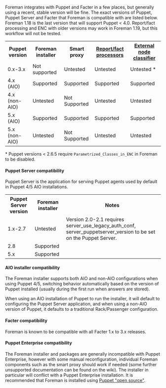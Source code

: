 Foreman integrates with Puppet and Facter in a few places, but generally using a recent, stable version will be fine.  The exact versions of Puppet, Puppet Server and Facter that Foreman is compatible with are listed below.
Foreman 1.18 is the last version that will support Puppet < 4.0. Report/fact processing and ENC with older versions may work in Foreman 1.19, but this workflow will not be tested.

<table class="table table-bordered table-condensed">
  <tr>
    <th>Puppet version</th>
    <th>Foreman installer</th>
    <th>Smart proxy</th>
    <th><a href="/manuals/{{page.version}}/index.html#3.5.4PuppetReports">Report/fact processors</a></th>
    <th><a href="/manuals/{{page.version}}/index.html#3.5.5FactsandtheENC">External node classifier</a></th>
  </tr>
  <tr>
    <td>0.x-3.x</td>
    <td>Not supported</td>
    <td>Untested</td>
    <td>Untested</td>
    <td>Untested <span class='footnote'>*</span></td>
  </tr>
  <tr>
    <td>4.x (AIO)</td>
    <td>Supported</td>
    <td>Supported</td>
    <td>Supported</td>
    <td>Supported</td>
  </tr>
  <tr>
    <td>4.x (non-AIO)</td>
    <td>Untested</td>
    <td>Not Supported</td>
    <td>Untested</td>
    <td>Untested</td>
  </tr>
  <tr>
    <td>5.x (AIO)</td>
    <td>Supported</td>
    <td>Supported</td>
    <td>Supported</td>
    <td>Supported</td>
  </tr>
  <tr>
    <td>5.x (non-AIO)</td>
    <td>Untested</td>
    <td>Not Supported</td>
    <td>Untested</td>
    <td>Untested</td>
  </tr>
</table>

<span class='footnote'>*</span> Puppet versions < 2.6.5 require `Parametrized_Classes_in_ENC` in Foreman to be disabled.

#### Puppet Server compatibility

Puppet Server is the application for serving Puppet agents used by default in Puppet 4/5 AIO installations.

<table class="table table-bordered table-condensed">
  <tr>
    <th>Puppet Server version</th>
    <th>Foreman installer</th>
    <th>Notes</th>
  </tr>
  <tr>
    <td>1.x-2.7</td>
    <td>Untested</td>
    <td>Version 2.0-2.1 requires server_use_legacy_auth_conf, server_puppetserver_version to be set on the Puppet Server.</td>
  </tr>
  <tr>
    <td>2.8</td>
    <td>Supported</td>
    <td></td>
  </tr>
  <tr>
    <td>5.x</td>
    <td>Supported</td>
    <td></td>
  </tr>
</table>

#### AIO installer compatibility

The Foreman installer supports both AIO and non-AIO configurations when using Puppet 4/5, switching behavior automatically based on the version of Puppet installed (usually during the first run when answers are stored).

When using an AIO installation of Puppet to run the installer, it will default to configuring the Puppet Server application, and when using a non-AIO version of Puppet, it defaults to a traditional Rack/Passenger configuration.

#### Facter compatibility

Foreman is known to be compatible with all Facter 1.x to 3.x releases.

#### Puppet Enterprise compatibility

The Foreman installer and packages are generally incompatible with Puppet Enterprise, however with some manual reconfiguration, individual Foreman components such as the smart proxy should work if needed (some further unsupported documentation can be found on the wiki).  The installer in particular will conflict with a Puppet Enterprise installation.  It is recommended that Foreman is installed using [Puppet "open source"](http://docs.puppetlabs.com/guides/installation.html).

